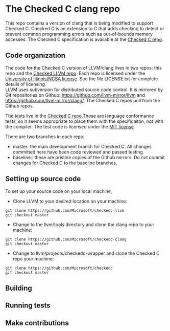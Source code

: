 # The Checked C clang repo

This repo contains a version of clang that is being modified to support Checked C.  Checked C is
an extension to C that adds checking to detect or prevent common programming  errors such as
out-of-bounds memory accesses.  The Checked C specification is available  at the 
[Checked C repo](https://github.com/Microsoft/checkedc).

## Code organization

The code for the Checked C version of LLVM/clang lives in two repos: this repo and the
[Checked LLVM repo](https://github.com/Microsoft/checkedc-llvm).  Each repo is licensed 
under the [University of Illinois/NCSA license](https://opensource.org/licenses/NCSA).
See the file LICENSE.txt for complete details of licensing.  
LLVM uses subversion for distributed  source code control.   It is mirrored by Git repositories on Github: 
https://github.com/llvm-mirror/llvm and https://github.com/llvm-mirror/clang/.  The Checked C repos
pull from the Github repos.

The tests live in the [Checked C repo](https://github.com/Microsoft/checkedc).These are
language conformance tests, so it seems appropriate to place them with the specificaiton, not
with the compiler.  The test code is licensed under the [MIT license](https://opensource.org/licenses/MIT).

There are two branches in each repo:
- master: the main development branch  for Checked C.   All changes committed here have been code reviewed and passed testing.
- baseline:: these are pristine copies of the Github mirrors.   Do not commit changes for Checked C to the baseline branches.

## Setting up source code 
To set up your source code on your local machine,

- Clone LLVM to your desired location on your machine:
```
git clone https://github.com/Microsoft/checkedc-llvm
git checkout master
```
- Change to the llvm/tools directory and clone the clang repo to your machine:
```
git clone https://github.com/Microsoft/checkedc-clang
git checkout master
```
- Change to  llvm/projects/checkedc-wrapper and clone the Checked C repo your machine:
```
git clone https://github.com/Microsoft/checkedc
git checkout master
```

## Building

## Running tests

## Make contributions



